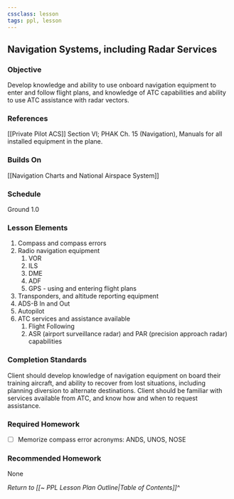 ```yaml
---
cssclass: lesson
tags: ppl, lesson
---
```

## Navigation Systems, including Radar Services

### Objective
Develop knowledge and ability to use onboard navigation equipment to enter and follow flight plans, and knowledge of ATC capabilities and ability to use ATC assistance with radar vectors.

### References
[[Private Pilot ACS]] Section VI; PHAK Ch. 15 (Navigation), Manuals for all installed equipment in the plane.

### Builds On
[[Navigation Charts and National Airspace System]]

### Schedule
Ground 1.0

### Lesson Elements
1. Compass and compass errors
2. Radio navigation equipment
	1. VOR
	2. ILS
	3. DME
	4. ADF
	5. GPS - using and entering flight plans
3. Transponders, and altitude reporting equipment
4. ADS-B In and Out
5. Autopilot
6. ATC services and assistance available
	1. Flight Following
	2. ASR (airport surveillance radar) and PAR (precision approach radar) capabilities

### Completion Standards
Client should develop knowledge of navigation equipment on board their training aircraft, and ability to recover from lost situations, including planning diversion to alternate destinations. Client should be familiar with services available from ATC, and know how and when to request assistance.

### Required Homework
 
- [ ] Memorize compass error acronyms: ANDS, UNOS, NOSE

### Recommended Homework
None

*Return to [[~ PPL Lesson Plan Outline|Table of Contents]]^*
